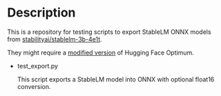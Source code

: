# Description

This is a repository for testing scripts to export StableLM ONNX models from [stabilityai/stablelm-3b-4e1t](https://huggingface.co/stabilityai/stablelm-3b-4e1t).

They might require a [modified version](https://github.com/kazssym/optimum/tree/feature/stablelm) of Hugging Face Optimum.

  - test_export.py

    This script exports a StableLM model into ONNX with optional float16 conversion.
